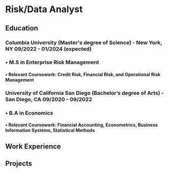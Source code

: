 # Risk/Data Analyst 

## Education
### Columbia University (Master's degree of Science) - New York, NY			09/2022 - 01/2024 (expected)                                                                                  
### •	 M.S in Enterprise Risk Management 
#### •	 Relevant Coursework: Credit Risk, Financial Risk, and Operational Risk Management 
                                                                                     
### University of California San Diego (Bachelor’s degree of Arts) - San Diego, CA                           09/2020 - 09/2022                                
### •	B.A in Economics 
#### •	Relevant Coursework: Financial Accounting, Econometrics, Business Information Systems, Statistical Methods

## Work Experience 


## Projects
